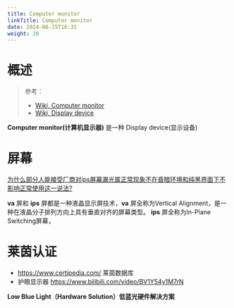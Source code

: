 ```yaml
---
title: Computer monitor
linkTitle: Computer monitor
date: 2024-06-15T16:31
weight: 20
---
```


# 概述

> 参考：
>
> - [Wiki, Computer monitor](https://en.wikipedia.org/wiki/Computer_monitor)
> - [Wiki, Display device](https://en.wikipedia.org/wiki/Display_device)

**Computer monitor(计算机显示器)** 是一种 Display device(显示设备)

# 屏幕

[为什么部分人能接受厂商对ips屏幕漏光属正常现象不在昏暗环境和纯黑界面下不影响正常使用这一说法?](https://www.zhihu.com/question/365405717)

**va** 屏和 **ips** 屏都是一种液晶显示屏技术，**va** 屏全称为Vertical Alignment，是一种在液晶分子排列方向上具有垂直对齐的屏幕类型。 **ips** 屏全称为In-Plane Switching屏幕，

# 莱茵认证

- https://www.certipedia.com/ 莱茵数据库
- 护眼显示器 https://www.bilibili.com/video/BV1Y54y1M7rN

**Low Blue Light（Hardware Solution）低蓝光硬件解决方案**


